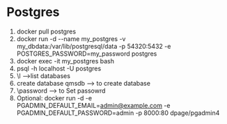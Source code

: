 # Postgres

1. docker pull postgres 
2. docker run -d --name my_postgres -v my_dbdata:/var/lib/postgresql/data -p 54320:5432 -e POSTGRES_PASSWORD=my_password postgres
3. docker exec -it my_postgres bash
4. psql -h localhost -U postgres
5. \l -->list databases
6. create database qmsdb --> to create database
7. \password --> to Set passowrd
8. Optional: docker run -d -e PGADMIN_DEFAULT_EMAIL=admin@example.com -e PGADMIN_DEFAULT_PASSWORD=admin -p 8000:80 dpage/pgadmin4